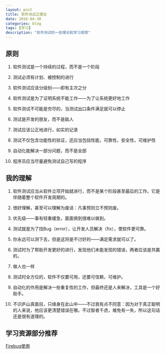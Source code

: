 ```yaml
---
layout: post
title: 软件测试之理论
date: 2016-04-30
categories: blog
tags: [学习]
description: "软件测试的一些理论和学习感想"
---
```

## 原则

1. 软件测试是一个持续的过程，而不是一个阶段

2. 测试必须有计划、被控制的进行

3. 软件测试应该分级别——即有主次之分

4. 软件测试是为了证明系统不能工作——为了让系统更好地工作

5. 软件测试不可能是穷尽的，当测试出口条件满足就可以停止

6. 测试是开发的朋友，而不是敌人

7. 测试应该公正地进行，如实的记录

8. 测试不仅包含功能性的验证，还应当包括性能，可靠性，安全性，可维护性

9. 自动化能解决一部分问题，而不是全部

10. 程序员应当尽量避免测试自己写的程序

## 我的理解

1. 软件测试应当从软件立项开始就进行，而不是某个阶段甚至最后的工作。它是伴随着整个软件开发周期的。

2. 很好理解，甚至可以理解为废话：凡事预则立不预则废。

3. 优先级——事有轻重缓急，面面俱到很难以做到。

4. 测试就是为了找Bug（error），让开发人员解决（fix），使软件更可靠。

5. 你永远可以测下去，但是这将是不讨好的——满足需求就可以了。

6. 测试时为了帮助开发更好的进行，发现他们未能发现的错误，两者应该是共赢的。

7. 做人也一样

8. 测试时全方位的，软件不仅要可用，还要可信赖，可维护。

9. 自动化的作用是解决一些重复性的工作，但最终还是人来解决，工具是一个好助手。

10. 不识庐山真面目，只缘身在此山中——不过我有点不同意：因为对于真正聪明的人来说，他应该更清楚错误在哪。不过智者千虑，难免有一失，所以这句话还是很有道理的。


## 学习资源部分推荐

[Firebug使用](http://blog.csdn.net/zzh920625/article/details/50829643)
